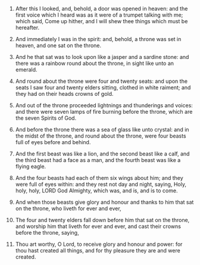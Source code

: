 1. After this I looked, and, behold, a door was opened in heaven: and
the first voice which I heard was as it were of a trumpet talking with
me; which said, Come up hither, and I will shew thee things which must
be hereafter.

2. And immediately I was in the spirit: and, behold, a throne was set
in heaven, and one sat on the throne.

3. And he that sat was to look upon like a jasper and a sardine
stone: and there was a rainbow round about the throne, in sight like
unto an emerald.

4. And round about the throne were four and twenty seats: and upon
the seats I saw four and twenty elders sitting, clothed in white
raiment; and they had on their heads crowns of gold.

5. And out of the throne proceeded lightnings and thunderings and
voices: and there were seven lamps of fire burning before the throne,
which are the seven Spirits of God.

6. And before the throne there was a sea of glass like unto crystal:
and in the midst of the throne, and round about the throne, were four
beasts full of eyes before and behind.

7. And the first beast was like a lion, and the second beast like a
calf, and the third beast had a face as a man, and the fourth beast
was like a flying eagle.

8. And the four beasts had each of them six wings about him; and they
were full of eyes within: and they rest not day and night, saying,
Holy, holy, holy, LORD God Almighty, which was, and is, and is to
come.

9. And when those beasts give glory and honour and thanks to him that
sat on the throne, who liveth for ever and ever,

10. The four and
twenty elders fall down before him that sat on the throne, and worship
him that liveth for ever and ever, and cast their crowns before the
throne, saying,

11. Thou art worthy, O Lord, to receive glory and
honour and power: for thou hast created all things, and for thy
pleasure they are and were created.